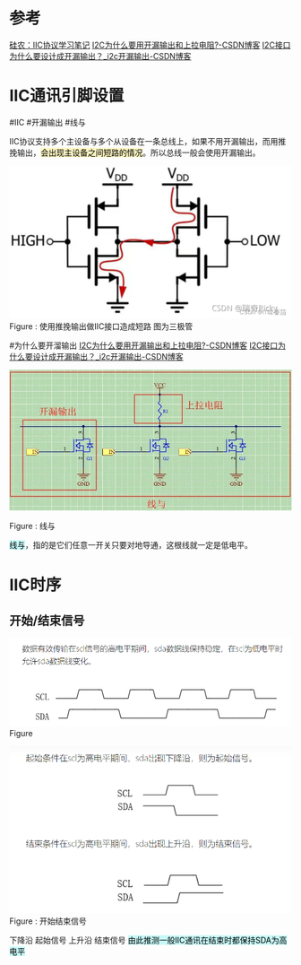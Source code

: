 # 参考 

[硅农：IIC协议学习笔记](https://zhuanlan.zhihu.com/p/34674402)
[I2C为什么要用开漏输出和上拉电阻?-CSDN博客](https://blog.csdn.net/HackEle/article/details/122572423)
[I2C接口为什么要设计成开漏输出？\_i2c开漏输出-CSDN博客](https://blog.csdn.net/m0_65346989/article/details/130566260)

# IIC通讯引脚设置
#IIC  #开漏输出 #线与

IIC协议支持多个主设备与多个从设备在一条总线上，如果不用开漏输出，而用推挽输出，<mark style="background: #FFF3A3A6;">会出现主设备之间短路的情况</mark>。所以总线一般会使用开漏输出。

![](assets/Pasted%20image%2020231112112114.png)
Figure : 使用推挽输出做IIC接口造成短路 图为三极管

#为什么要开溜输出
[I2C为什么要用开漏输出和上拉电阻?-CSDN博客](https://blog.csdn.net/HackEle/article/details/122572423)
[I2C接口为什么要设计成开漏输出？\_i2c开漏输出-CSDN博客](https://blog.csdn.net/m0_65346989/article/details/130566260)

![](assets/Pasted%20image%2020231112110800.png)

Figure : 线与

<mark style="background: #ABF7F7A6;">线与</mark>，指的是它们任意一开关只要对地导通，这根线就一定是低电平。

# IIC时序

## 开始/结束信号
![](assets/截图_20231112111146.png)
Figure 

![](assets/截图_20231112111220.png)
Figure  : 开始结束信号

下降沿 起始信号
上升沿 结束信号
<mark style="background: #ABF7F7A6;">由此推测一般IIC通讯在结束时都保持SDA为高电平</mark>